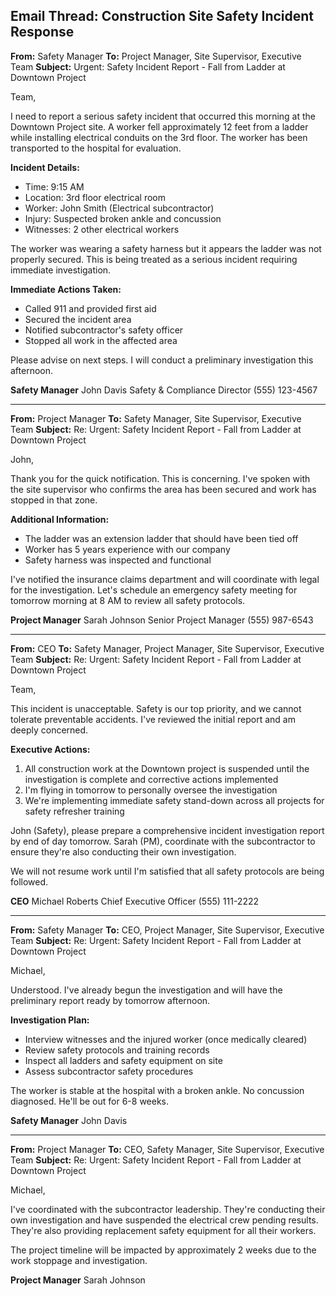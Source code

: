 ## Email Thread: Construction Site Safety Incident Response

**From:** Safety Manager
**To:** Project Manager, Site Supervisor, Executive Team
**Subject:** Urgent: Safety Incident Report - Fall from Ladder at Downtown Project

Team,

I need to report a serious safety incident that occurred this morning at the Downtown Project site. A worker fell approximately 12 feet from a ladder while installing electrical conduits on the 3rd floor. The worker has been transported to the hospital for evaluation.

**Incident Details:**
- Time: 9:15 AM
- Location: 3rd floor electrical room
- Worker: John Smith (Electrical subcontractor)
- Injury: Suspected broken ankle and concussion
- Witnesses: 2 other electrical workers

The worker was wearing a safety harness but it appears the ladder was not properly secured. This is being treated as a serious incident requiring immediate investigation.

**Immediate Actions Taken:**
- Called 911 and provided first aid
- Secured the incident area
- Notified subcontractor's safety officer
- Stopped all work in the affected area

Please advise on next steps. I will conduct a preliminary investigation this afternoon.

**Safety Manager**
John Davis
Safety & Compliance Director
(555) 123-4567

---

**From:** Project Manager
**To:** Safety Manager, Site Supervisor, Executive Team
**Subject:** Re: Urgent: Safety Incident Report - Fall from Ladder at Downtown Project

John,

Thank you for the quick notification. This is concerning. I've spoken with the site supervisor who confirms the area has been secured and work has stopped in that zone.

**Additional Information:**
- The ladder was an extension ladder that should have been tied off
- Worker has 5 years experience with our company
- Safety harness was inspected and functional

I've notified the insurance claims department and will coordinate with legal for the investigation. Let's schedule an emergency safety meeting for tomorrow morning at 8 AM to review all safety protocols.

**Project Manager**
Sarah Johnson
Senior Project Manager
(555) 987-6543

---

**From:** CEO
**To:** Safety Manager, Project Manager, Site Supervisor, Executive Team
**Subject:** Re: Urgent: Safety Incident Report - Fall from Ladder at Downtown Project

Team,

This incident is unacceptable. Safety is our top priority, and we cannot tolerate preventable accidents. I've reviewed the initial report and am deeply concerned.

**Executive Actions:**
1. All construction work at the Downtown project is suspended until the investigation is complete and corrective actions implemented
2. I'm flying in tomorrow to personally oversee the investigation
3. We're implementing immediate safety stand-down across all projects for safety refresher training

John (Safety), please prepare a comprehensive incident investigation report by end of day tomorrow. Sarah (PM), coordinate with the subcontractor to ensure they're also conducting their own investigation.

We will not resume work until I'm satisfied that all safety protocols are being followed.

**CEO**
Michael Roberts
Chief Executive Officer
(555) 111-2222

---

**From:** Safety Manager
**To:** CEO, Project Manager, Site Supervisor, Executive Team
**Subject:** Re: Urgent: Safety Incident Report - Fall from Ladder at Downtown Project

Michael,

Understood. I've already begun the investigation and will have the preliminary report ready by tomorrow afternoon.

**Investigation Plan:**
- Interview witnesses and the injured worker (once medically cleared)
- Review safety protocols and training records
- Inspect all ladders and safety equipment on site
- Assess subcontractor safety procedures

The worker is stable at the hospital with a broken ankle. No concussion diagnosed. He'll be out for 6-8 weeks.

**Safety Manager**
John Davis

---

**From:** Project Manager
**To:** CEO, Safety Manager, Site Supervisor, Executive Team
**Subject:** Re: Urgent: Safety Incident Report - Fall from Ladder at Downtown Project

Michael,

I've coordinated with the subcontractor leadership. They're conducting their own investigation and have suspended the electrical crew pending results. They're also providing replacement safety equipment for all their workers.

The project timeline will be impacted by approximately 2 weeks due to the work stoppage and investigation.

**Project Manager**
Sarah Johnson
